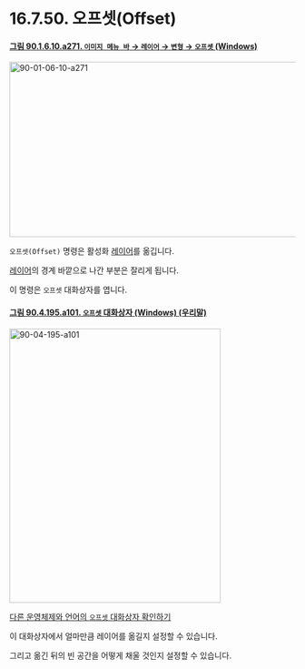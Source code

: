 # 16.7.50. 오프셋(Offset)

<a id="90-01-06-10-a271"></a>

#### [그림 90.1.6.10.a271. `이미지 메뉴 바` → `레이어` → `변형` → `오프셋` (Windows)](./90-01-06-10-transform.md#90-01-06-10-a271)
<img width="642" height="308" alt="90-01-06-10-a271" src="https://github.com/user-attachments/assets/951be8b2-227a-4f5f-a7c3-7e53fefdee0f" />

`오프셋(Offset)` 명령은 활성화 [레이어](./19-glossaryx-layer.md)를 옮깁니다.

[레이어](./19-glossaryx-layer.md)의 경계 바깥으로 나간 부분은 잘리게 됩니다.

이 명령은 `오프셋` 대화상자를 엽니다.

<a id="90-04-195-a101"></a>

#### [그림 90.4.195.a101. `오프셋` 대화상자 (Windows) (우리말)](./90-04-0195-offset.md#90-04-195-a101)
<img width="372" height="482" alt="90-04-195-a101" src="https://github.com/user-attachments/assets/91fccb9a-8db3-4f17-b8c7-c899a949c8db" />

[다른 운영체제와 언어의 `오프셋` 대화상자 확인하기](./90-04-0195-offset.md#90-04-195-a102)

이 대화상자에서 얼마만큼 레이어를 옮길지 설정할 수 있습니다.

그리고 옮긴 뒤의 빈 공간을 어떻게 채울 것인지 설정할 수 있습니다.